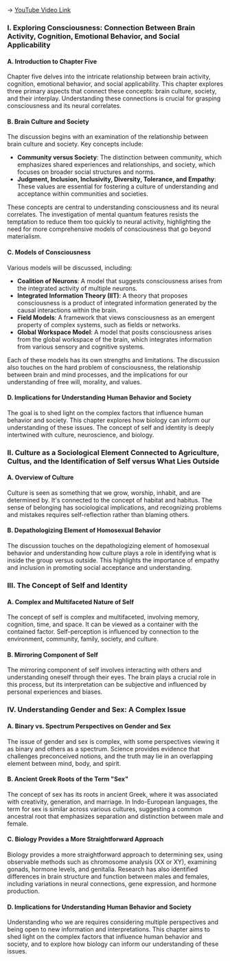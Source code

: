 -> [YouTube Video Link](https://www.youtube.com/watch?v=4lmJNLp2MUI&list=PLVrDMdxssIRbyDljslcSmzcZ3XSJR1IdN&index=9&pp=iAQB)

### I. Exploring Consciousness: Connection Between Brain Activity, Cognition, Emotional Behavior, and Social Applicability

#### A. Introduction to Chapter Five

Chapter five delves into the intricate relationship between brain activity, cognition, emotional behavior, and social applicability. This chapter explores three primary aspects that connect these concepts: brain culture, society, and their interplay. Understanding these connections is crucial for grasping consciousness and its neural correlates.

#### B. Brain Culture and Society

The discussion begins with an examination of the relationship between brain culture and society. Key concepts include:

*   **Community versus Society**: The distinction between community, which emphasizes shared experiences and relationships, and society, which focuses on broader social structures and norms.
*   **Judgment, Inclusion, Inclusivity, Diversity, Tolerance, and Empathy**: These values are essential for fostering a culture of understanding and acceptance within communities and societies.

These concepts are central to understanding consciousness and its neural correlates. The investigation of mental quantum features resists the temptation to reduce them too quickly to neural activity, highlighting the need for more comprehensive models of consciousness that go beyond materialism.

#### C. Models of Consciousness

Various models will be discussed, including:

*   **Coalition of Neurons**: A model that suggests consciousness arises from the integrated activity of multiple neurons.
*   **Integrated Information Theory (IIT)**: A theory that proposes consciousness is a product of integrated information generated by the causal interactions within the brain.
*   **Field Models**: A framework that views consciousness as an emergent property of complex systems, such as fields or networks.
*   **Global Workspace Model**: A model that posits consciousness arises from the global workspace of the brain, which integrates information from various sensory and cognitive systems.

Each of these models has its own strengths and limitations. The discussion also touches on the hard problem of consciousness, the relationship between brain and mind processes, and the implications for our understanding of free will, morality, and values.

#### D. Implications for Understanding Human Behavior and Society

The goal is to shed light on the complex factors that influence human behavior and society. This chapter explores how biology can inform our understanding of these issues. The concept of self and identity is deeply intertwined with culture, neuroscience, and biology.

### II. Culture as a Sociological Element Connected to Agriculture, Cultus, and the Identification of Self versus What Lies Outside

#### A. Overview of Culture

Culture is seen as something that we grow, worship, inhabit, and are determined by. It's connected to the concept of habitat and habitus. The sense of belonging has sociological implications, and recognizing problems and mistakes requires self-reflection rather than blaming others.

#### B. Depathologizing Element of Homosexual Behavior

The discussion touches on the depathologizing element of homosexual behavior and understanding how culture plays a role in identifying what is inside the group versus outside. This highlights the importance of empathy and inclusion in promoting social acceptance and understanding.

### III. The Concept of Self and Identity

#### A. Complex and Multifaceted Nature of Self

The concept of self is complex and multifaceted, involving memory, cognition, time, and space. It can be viewed as a container with the contained factor. Self-perception is influenced by connection to the environment, community, family, society, and culture.

#### B. Mirroring Component of Self

The mirroring component of self involves interacting with others and understanding oneself through their eyes. The brain plays a crucial role in this process, but its interpretation can be subjective and influenced by personal experiences and biases.

### IV. Understanding Gender and Sex: A Complex Issue

#### A. Binary vs. Spectrum Perspectives on Gender and Sex

The issue of gender and sex is complex, with some perspectives viewing it as binary and others as a spectrum. Science provides evidence that challenges preconceived notions, and the truth may lie in an overlapping element between mind, body, and spirit.

#### B. Ancient Greek Roots of the Term "Sex"

The concept of sex has its roots in ancient Greek, where it was associated with creativity, generation, and marriage. In Indo-European languages, the term for sex is similar across various cultures, suggesting a common ancestral root that emphasizes separation and distinction between male and female.

#### C. Biology Provides a More Straightforward Approach

Biology provides a more straightforward approach to determining sex, using observable methods such as chromosome analysis (XX or XY), examining gonads, hormone levels, and genitalia. Research has also identified differences in brain structure and function between males and females, including variations in neural connections, gene expression, and hormone production.

#### D. Implications for Understanding Human Behavior and Society

Understanding who we are requires considering multiple perspectives and being open to new information and interpretations. This chapter aims to shed light on the complex factors that influence human behavior and society, and to explore how biology can inform our understanding of these issues.